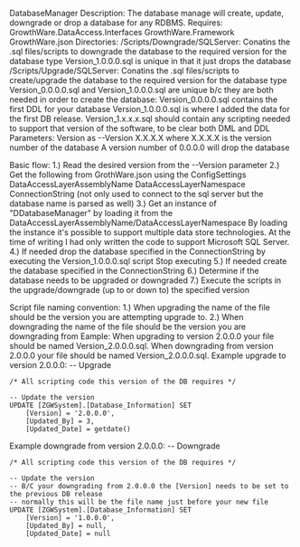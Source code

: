 DatabaseManager
    Description: The database manage will create, update, downgrade or drop a database for any RDBMS.
    Requires:
        GrowthWare.DataAccess.Interfaces
        GrowthWare.Framework
        GrowthWare.json
        Directories:
            /Scripts/Downgrade/SQLServer: 
                Conatins the .sql files/scripts to downgrade the database to the required version for the database type
                Version_1.0.0.0.sql is unique in that it just drops the database
            /Scripts/Upgrade/SQLServer:
                Conatins the .sql files/scripts to create/upgrade the database to the required version for the database type
                Version_0.0.0.0.sql and Version_1.0.0.0.sql are unique b/c they are both needed in order to create the database:
                    Version_0.0.0.0.sql contains the first DDL for your database
                    Version_1.0.0.0.sql is where I added the data for the first DB release.
                Version_1.x.x.x.sql should contain any scripting needed to support that version of the software, to be clear both DML and DDL
    Parameters:
        Version as --Version X.X.X.X where X.X.X.X is the version number of the database
            A version number of 0.0.0.0 will drop the database

Basic flow:
    1.) Read the desired version from the --Version parameter
    2.) Get the following from GrothWare.json using the ConfigSettings
            DataAccessLayerAssemblyName
            DataAccessLayerNamespace
            ConnectionString (not only used to connect to the sql server but the database name is parsed as well)
    3.) Get an instance of "DDatabaseManager" by loading it from the DataAccessLayerAssemblyName/DataAccessLayerNamespace
            By loading the instance it's possible to support multiple data store technologies.  At the time of writing I had only written the code to support Microsoft SQL Server.
    4.) If needed drop the database specified in the ConnectionString by executing the Version_1.0.0.0.sql script
            Stop executing
    5.) If needed create the database specified in the ConnectionString
    6.) Determine if the database needs to be upgraded or downgraded
    7.) Execute the scripts in the upgrade/downgrade (up to or down to) the specified version

Script file naming convention:
    1.) When upgrading the name of the file should be the version you are attempting upgrade to.
    2.) When downgrading the name of the file should be the version you are downgrading from
    Eample:
        When upgrading to version 2.0.0.0 your file should be named Version_2.0.0.0.sql.
        When downgrading from version 2.0.0.0 your file should be named Version_2.0.0.0.sql.
Example upgrade to version 2.0.0.0:
    -- Upgrade

    /* All scripting code this version of the DB requires */

    -- Update the version
    UPDATE [ZGWSystem].[Database_Information] SET
        [Version] = '2.0.0.0',
        [Updated_By] = 3,
        [Updated_Date] = getdate()

Example downgrade from version 2.0.0.0:
    -- Downgrade

    /* All scripting code this version of the DB requires */

    -- Update the version
    -- B/C your downgrading from 2.0.0.0 the [Version] needs to be set to the previous DB release
    -- normally this will be the file name just before your new file
    UPDATE [ZGWSystem].[Database_Information] SET
        [Version] = '1.0.0.0',
        [Updated_By] = null,
        [Updated_Date] = null
